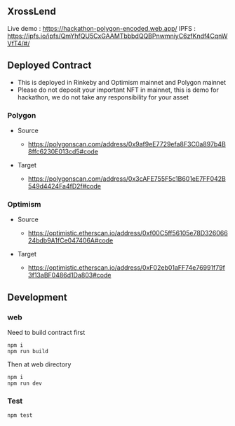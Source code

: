 ## XrossLend

Live demo : https://hackathon-polygon-encoded.web.app/ 
IPFS : https://ipfs.io/ipfs/QmYhfQU5CxGAAMTbbbdQQBPnwmniyC6zfKndf4CqnWVfT4/#/ 

            

## Deployed Contract

- This is deployed in Rinkeby and Optimism mainnet and Polygon mainnet
- Please do not deposit your important NFT in mainnet, this is demo for hackathon, we do not take any responsibility for your asset

### Polygon

- Source

  - https://polygonscan.com/address/0x9af9eE7729efa8F3C0a897b4B8ffc6230E013cd5#code

- Target

  - https://polygonscan.com/address/0x3cAFE755F5c1B601eE7FF042B549d4424Fa4fD2f#code

### Optimism

- Source

  - https://optimistic.etherscan.io/address/0xf00C5ff56105e78D32606624bdb9A1fCe047406A#code

- Target

  - https://optimistic.etherscan.io/address/0xF02eb01aFF74e76991f79f3f13aBF0486d1Da803#code

## Development

### web

Need to build contract first

```
npm i
npm run build
```

Then at web directory

```
npm i
npm run dev
```

### Test

```
npm test
```
